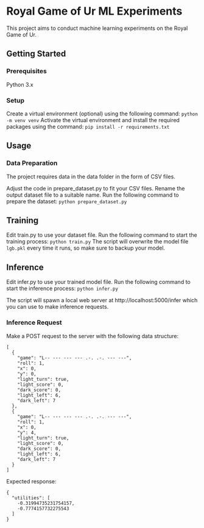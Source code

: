 # Royal Game of Ur ML Experiments
This project aims to conduct machine learning experiments on the Royal Game of Ur.

## Getting Started
### Prerequisites
Python 3.x
### Setup
Create a virtual environment (optional) using the following command:
`python -m venv venv`
Activate the virtual environment and install the required packages using the command:
`pip install -r requirements.txt`
## Usage
### Data Preparation
The project requires data in the data folder in the form of CSV files.

Adjust the code in prepare_dataset.py to fit your CSV files.
Rename the output dataset file to a suitable name.
Run the following command to prepare the dataset:
`python prepare_dataset.py`
## Training

Edit train.py to use your dataset file.
Run the following command to start the training process:
`python train.py`
The script will overwrite the model file `lgb.pkl` every time it runs, so make sure to backup your model.

## Inference

Edit infer.py to use your trained model file.
Run the following command to start the inference process:
`python infer.py`

The script will spawn a local web server at http://localhost:5000/infer which you can use to make inference requests.
### Inference Request
Make a POST request to the server with the following data structure:

```
[
  {
    "game": "L-- --- --- --- .-. .-. --- ---",
    "roll": 1,
    "x": 0,
    "y": 0,
    "light_turn": true,
    "light_score": 0,
    "dark_score": 0,
    "light_left": 6,
    "dark_left": 7
  },
  {
    "game": "L-- --- --- --- .-. .-. --- ---",
    "roll": 1,
    "x": 0,
    "y": 4,
    "light_turn": true,
    "light_score": 0,
    "dark_score": 0,
    "light_left": 6,
    "dark_left": 7
  }
]
```

Expected response:

```
{
  "utilities": [
    -0.31994735231754157,
    -0.7774157732275543
  ]
}
```